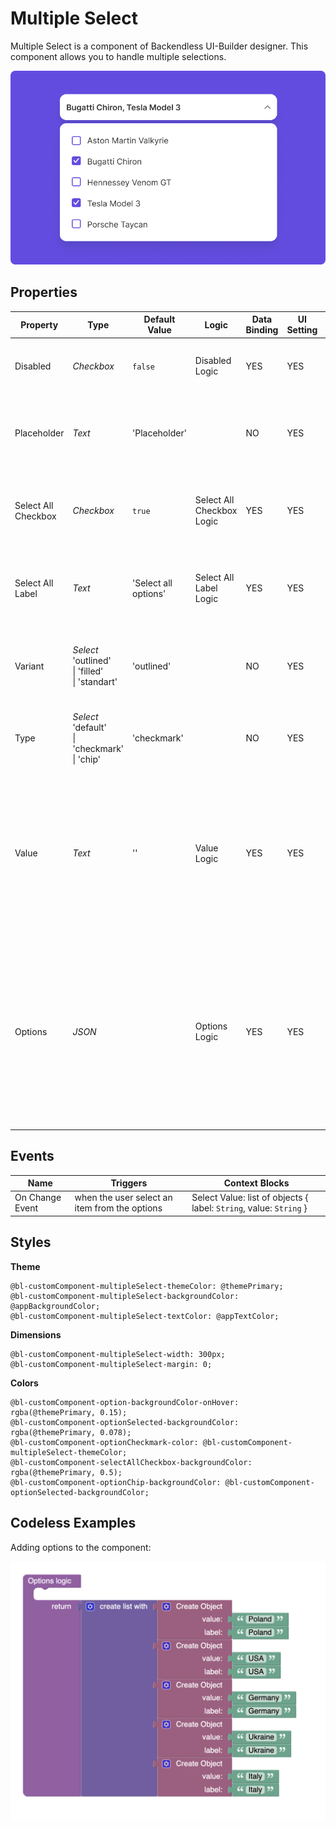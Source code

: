 # Multiple Select

Multiple Select is a component of Backendless UI-Builder designer. This component allows you to handle multiple selections.

<p align="center">
  <img alt="main thumbnail" src="./thumbnail.png" width="780"/>
</p>

## Properties

| Property            | Type                                                         | Default Value        | Logic                     | Data Binding | UI Setting | Description                                                                                                                                                              |
|---------------------|--------------------------------------------------------------|----------------------|---------------------------|--------------|------------|--------------------------------------------------------------------------------------------------------------------------------------------------------------------------|
| Disabled            | *Checkbox*                                                   | `false`              | Disabled Logic            | YES          | YES        | This handler allows you to disable a component.                                                                                                                          |
| Placeholder         | *Text*                                                       | 'Placeholder'        |                           | NO           | YES        | This handler allows you to specify a placeholder for a component.                                                                                                        |
| Select All Checkbox | *Checkbox*                                                   | `true`               | Select All Checkbox Logic | YES          | YES        | This handler allows you to add a checkbox to select all options.                                                                                                         |
| Select All Label    | *Text*                                                       | 'Select all options' | Select All Label Logic    | YES          | YES        | This handler allows you to specify label for "Select All Checkbox".                                                                                                      |
| Variant             | *Select* <br/>'outlined' <br/>\| 'filled' <br/>\| 'standart' | 'outlined'           |                           | NO           | YES        | This handler allows you to select a variant of the component.                                                                                                            |
| Type                | *Select* <br/>'default' <br/>\| 'checkmark' <br/>\| 'chip'   | 'checkmark'          |                           | NO           | YES        | This handler allows you to select a type of the component.                                                                                                               |
| Value               | *Text*                                                       | ''                   | Value Logic               | YES          | YES        | This handler allows you to add value by default. Enter the value separated by a comma. Signature of value: '`String`, `String`'.                                         |
| Options             | *JSON*                                                       |                      | Options Logic             | YES          | YES        | This handler allows you to add options to the component. Watch [Codeless Examples](#Examples). Signature of options: list of objects { label: `String`, value: `String`} |

## Events

| Name             | Triggers                                      | Context Blocks                                                      |
|------------------|-----------------------------------------------|---------------------------------------------------------------------|
| On Change Event  | when the user select an item from the options | Select Value: list of objects { label: `String`, value: `String` }  |

## Styles

**Theme**
````
@bl-customComponent-multipleSelect-themeColor: @themePrimary;
@bl-customComponent-multipleSelect-backgroundColor: @appBackgroundColor;
@bl-customComponent-multipleSelect-textColor: @appTextColor;
````

**Dimensions**
````
@bl-customComponent-multipleSelect-width: 300px;
@bl-customComponent-multipleSelect-margin: 0;
````

**Colors**
````
@bl-customComponent-option-backgroundColor-onHover: rgba(@themePrimary, 0.15);
@bl-customComponent-optionSelected-backgroundColor: rgba(@themePrimary, 0.078);
@bl-customComponent-optionCheckmark-color: @bl-customComponent-multipleSelect-themeColor;
@bl-customComponent-selectAllCheckbox-backgroundColor: rgba(@themePrimary, 0.5);
@bl-customComponent-optionChip-backgroundColor: @bl-customComponent-optionSelected-backgroundColor;
````

## <a name="Examples"></a> Codeless Examples

Adding options to the component:

![markers example](./example-images/add-options.png)
